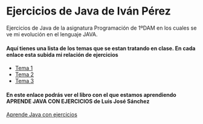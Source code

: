 # Ejercicios de Java de Iván Pérez

Ejercicios de Java de la asignatura Programación de 1ºDAM en los cuales se ve mi evolución en el lenguaje JAVA.

#### Aquí tienes una lista de los temas que se estan tratando en clase. En cada enlace esta subida mi relación de ejercicios



* [Tema 1](https://github.com/ivanperezmolina/ejercicios-de-java/tree/master/Tema01)
* [Tema 2](https://github.com/ivanperezmolina/ejercicios-de-java/tree/master/Tema02)
* [Tema 3](https://github.com/ivanperezmolina/ejercicios-de-java/tree/master/Tema03)

#### En este enlace podrás ver el libro con el que estamos aprendiendo APRENDE JAVA CON EJERCICIOS de Luis José Sánchez

[Aprende Java con ejercicios](https://leanpub.com/aprendejava/)
